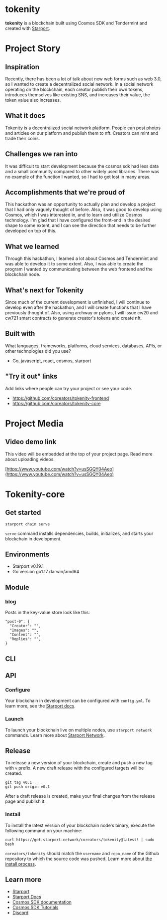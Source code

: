 # tokenity
**tokenity** is a blockchain built using Cosmos SDK and Tendermint and created with [Starport](https://github.com/tendermint/starport).


# Project Story

## Inspiration

Recently, there has been a lot of talk about new web forms such as web 3.0, so I wanted to create a decentralized social network. In a social network operating on the blockchain, each creator publish their own tokens, introduces themselves like existing SNS, and increases their value, the token value also increases.

## What it does

Tokenity is a decentralized social network platform. People can post photos and articles on our platform and publish them to nft. Creators can mint and trade their coins.

## Challenges we ran into

It was difficult to start development because the cosmos sdk had less data and a small community compared to other widely used libraries. There was no example of the function I wanted, so I had to get lost in many areas.

## Accomplishments that we're proud of

This hackathon was an opportunity to actually plan and develop a project that I had only vaguely thought of before. Also, it was good to develop using Cosmos, which I was interested in, and to learn and utilize Cosmos technology. I'm glad that I have configured the front-end in the desired shape to some extent, and I can see the direction that needs to be further developed on top of this.

## What we learned

Through this hackathon, I learned a lot about Cosmos and Tendermint and was able to develop it to some extent. Also, I was able to create the program I wanted by communicating between the web frontend and the blockchain node.

## What's next for Tokenity

Since much of the current development is unfinished, I will continue to develop even after the hackathon, and I will create functions that I have previously thought of. Also, using archway or pylons, I will issue cw20 and cw721 smart contracts to generate creator's tokens and create nft.

## Built with

What languages, frameworks, platforms, cloud services, databases, APIs, or other technologies did you use?

- Go, javascript, react, cosmos, starport

## "Try it out" links

Add links where people can try your project or see your code.

- https://github.com/coreators/tokenity-frontend
- https://github.com/coreators/tokenity-core

# Project Media

## Video demo link

This video will be embedded at the top of your project page. Read more about uploading videos.

[https://www.youtube.com/watch?v=usSGQY04Aeo](https://www.youtube.com/watch?v=usSGQY04Aeo)


# Tokenity-core

## Get started

```
starport chain serve
```

`serve` command installs dependencies, builds, initializes, and starts your blockchain in development.

## Environments
* Starport v0.19.1
* Go version go1.17 darwin/amd64

## Module
### blog
Posts in the key-value store look like this:
```
"post-0": {
  "Creator": "",
  "Images": "",
  "Content": "",
  "Replies": "",
}
```

## CLI

## API

### Configure

Your blockchain in development can be configured with `config.yml`. To learn more, see the [Starport docs](https://docs.starport.network).

### Launch

To launch your blockchain live on multiple nodes, use `starport network` commands. Learn more about [Starport Network](https://github.com/tendermint/spn).

## Release
To release a new version of your blockchain, create and push a new tag with `v` prefix. A new draft release with the configured targets will be created.

```
git tag v0.1
git push origin v0.1
```

After a draft release is created, make your final changes from the release page and publish it.

### Install
To install the latest version of your blockchain node's binary, execute the following command on your machine:

```
curl https://get.starport.network/coreators/tokenity@latest! | sudo bash
```
`coreators/tokenity` should match the `username` and `repo_name` of the Github repository to which the source code was pushed. Learn more about [the install process](https://github.com/allinbits/starport-installer).

## Learn more

- [Starport](https://github.com/tendermint/starport)
- [Starport Docs](https://docs.starport.network)
- [Cosmos SDK documentation](https://docs.cosmos.network)
- [Cosmos SDK Tutorials](https://tutorials.cosmos.network)
- [Discord](https://discord.gg/cosmosnetwork)
